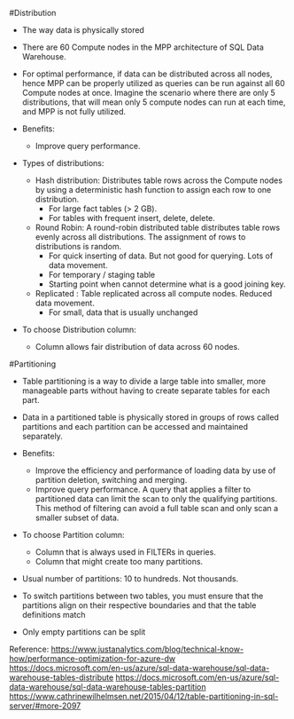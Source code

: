 #Distribution

- The way data is physically stored
- There are 60 Compute nodes in the MPP architecture of SQL Data Warehouse.
- For optimal performance, if data can be distributed across all nodes, hence MPP can be properly utilized as queries can be run against all 60 Compute nodes at once. Imagine the scenario where there are only 5 distributions, that will mean only 5 compute nodes can run at each time, and MPP is not fully utilized.


- Benefits:
    - Improve query performance.

- Types of distributions:
    - Hash distribution: Distributes table rows across the Compute nodes by using a deterministic hash function to assign each row to one distribution.
        - For large fact tables (> 2 GB). 
        - For tables with frequent insert, delete, delete.
    - Round Robin: A round-robin distributed table distributes table rows evenly across all distributions. The assignment of rows to distributions is random.
        - For quick inserting of data. But not good for querying. Lots of data movement.
        - For temporary / staging table
        - Starting point when cannot determine what is a good joining key.
    - Replicated : Table replicated across all compute nodes. Reduced data movement.
        - For small, data that is usually unchanged

- To choose Distribution column:
    - Column allows fair distribution of data across 60 nodes.


#Partitioning

- Table partitioning is a way to divide a large table into smaller, more manageable parts without having to create separate tables for each part.
- Data in a partitioned table is physically stored in groups of rows called partitions and each partition can be accessed and maintained separately.

- Benefits: 
    - Improve the efficiency and performance of loading data by use of partition deletion, switching and merging.
    - Improve query performance. A query that applies a filter to partitioned data can limit the scan to only the qualifying partitions. This method of filtering can avoid a full table scan and only scan a smaller subset of data. 

- To choose Partition column:
    - Column that is always used in FILTERs in queries.
    - Column that might create too many partitions.

- Usual number of partitions: 10 to hundreds. Not thousands. 

- To switch partitions between two tables, you must ensure that the partitions align on their respective boundaries and that the table definitions match
- Only empty partitions can be split

Reference:
https://www.justanalytics.com/blog/technical-know-how/performance-optimization-for-azure-dw
https://docs.microsoft.com/en-us/azure/sql-data-warehouse/sql-data-warehouse-tables-distribute
https://docs.microsoft.com/en-us/azure/sql-data-warehouse/sql-data-warehouse-tables-partition
https://www.cathrinewilhelmsen.net/2015/04/12/table-partitioning-in-sql-server/#more-2097
